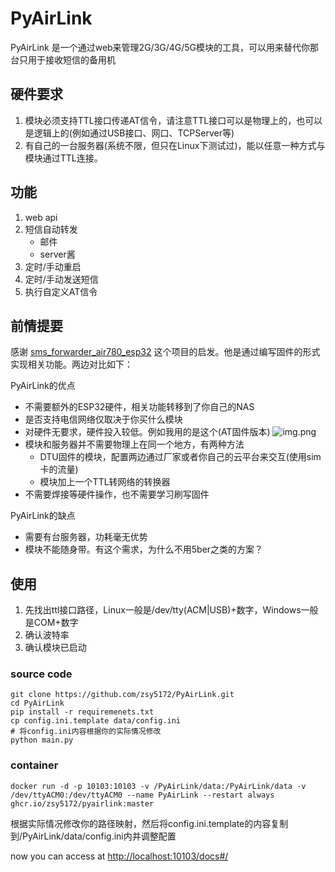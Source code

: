 # PyAirLink
PyAirLink 是一个通过web来管理2G/3G/4G/5G模块的工具，可以用来替代你那台只用于接收短信的备用机

## 硬件要求
1. 模块必须支持TTL接口传递AT信令，请注意TTL接口可以是物理上的，也可以是逻辑上的(例如通过USB接口、网口、TCPServer等)
2. 有自己的一台服务器(系统不限，但只在Linux下测试过)，能以任意一种方式与模块通过TTL连接。

## 功能
1. web api
2. 短信自动转发
   - 邮件
   - server酱
3. 定时/手动重启
4. 定时/手动发送短信
5. 执行自定义AT信令

## 前情提要

感谢 [sms_forwarder_air780_esp32](https://github.com/boris1993/sms_forwarder_air780_esp32) 这个项目的启发。他是通过编写固件的形式实现相关功能。两边对比如下：

PyAirLink的优点
- 不需要额外的ESP32硬件，相关功能转移到了你自己的NAS
- 是否支持电信网络仅取决于你买什么模块
- 对硬件无要求，硬件投入较低。例如我用的是这个(AT固件版本) ![img.png](doc/Air780E.png)
- 模块和服务器并不需要物理上在同一个地方，有两种方法
  - DTU固件的模块，配置两边通过厂家或者你自己的云平台来交互(使用sim卡的流量)
  - 模块加上一个TTL转网络的转换器
- 不需要焊接等硬件操作，也不需要学习刷写固件

PyAirLink的缺点

- 需要有台服务器，功耗毫无优势
- 模块不能随身带。有这个需求，为什么不用5ber之类的方案？

## 使用
1. 先找出ttl接口路径，Linux一般是/dev/tty(ACM|USB)+数字，Windows一般是COM+数字
2. 确认波特率
3. 确认模块已启动
### source code
```shell
git clone https://github.com/zsy5172/PyAirLink.git
cd PyAirLink
pip install -r requiremenets.txt
cp config.ini.template data/config.ini
# 将config.ini内容根据你的实际情况修改
python main.py
```

### container

```shell
docker run -d -p 10103:10103 -v /PyAirLink/data:/PyAirLink/data -v /dev/ttyACM0:/dev/ttyACM0 --name PyAirLink --restart always ghcr.io/zsy5172/pyairlink:master
```
根据实际情况修改你的路径映射，然后将config.ini.template的内容复制到/PyAirLink/data/config.ini内并调整配置

now you can access at [http://localhost:10103/docs#/](http://localhost:10103/docs#/)